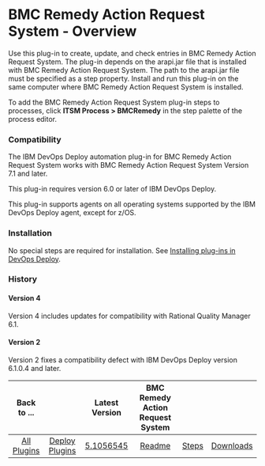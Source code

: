 
# BMC Remedy Action Request System - Overview

Use this plug-in to create, update, and check entries in BMC Remedy Action Request System. The plug-in depends on the arapi.jar file that is installed with BMC Remedy Action Request System. The path to the arapi.jar file must be specified as a step property. Install and run this plug-in on the same computer where BMC Remedy Action Request System is installed.

To add the BMC Remedy Action Request System plug-in steps to processes, click **ITSM Process > BMCRemedy** in the step palette of the process editor.

### Compatibility

The IBM DevOps Deploy automation plug-in for BMC Remedy Action Request System works with BMC Remedy Action Request System Version 7.1 and later.

This plug-in requires version 6.0 or later of IBM DevOps Deploy.

This plug-in supports agents on all operating systems supported by the IBM DevOps Deploy agent, except for z/OS.

### Installation

No special steps are required for installation. See [Installing plug-ins in DevOps Deploy](https://community.ibm.com/community/user/wasdevops/blogs/laurel-dickson-bull1/2022/06/13/install-plugins "Installing plug-ins in DevOps Deploy").

### History

#### Version 4

Version 4 includes updates for compatibility with Rational Quality Manager 6.1.

#### Version 2

Version 2 fixes a compatibility defect with IBM DevOps Deploy version 6.1.0.4 and later.


|Back to ...||Latest Version|BMC Remedy Action Request System |||
| :---: | :---: | :---: | :---: | :---: | :---: |
|[All Plugins](../../index.md)|[Deploy Plugins](../README.md)|[5.1056545](https://raw.githubusercontent.com/UrbanCode/IBM-UCD-PLUGINS/main/files/Remedy/Remedy-5.1056545.zip)|[Readme](README.md)|[Steps](steps.md)|[Downloads](downloads.md)|
